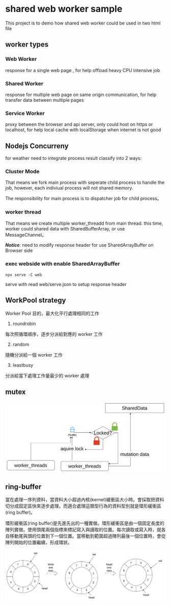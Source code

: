 # shared web worker sample

This project is to demo how shared web worker could be used in two html file

## worker types

### Web Worker

response for a single web page , for help offload  heavy CPU intensive job

### Shared Worker

response for multiple web page on same origin communication, for help transfer data between multiple pages

### Service Worker

proxy between the browser and api server, only could host on https or localhost, for help local cache with localStorage when internet is not good


## Nodejs Concurreny

for weather  need to integrate process result classify into 2 ways:

### Cluster Mode

That means we fork main process with seperate child process to handle the job, however, each indiviual process will not shared memory.

The responsibility for main process is to dispatcher job for child process。

### worker thread

That means we create multiple worker_threadd from main thread. this time, worker could shared data with SharedBufferArray, or use MessageChannel。

***Notice***: need to modify response header for use SharedArrayBuffer on Browser side

### exec webside with enable SharedArrayBuffer

```shell
npx serve -C web
```
serve with read web/serve.json to setup response header

## WorkPool strategy

Worker Pool 目的，最大化平行處理相同的工作
1. roundrobin

每次照循環順序，逐步分派給對應的 worker 工作

2. random

隨機分派給一個 worker 工作

3. leastbusy

分派給當下處理工作量最少的 worker 處理

## mutex

![alt text](mutex-flow.png)

## ring-buffer

當在處理一序列資料，當資料大小超過內核(kernel)緩衝區大小時。會採取把資料切分成固定區快來逐步處理。而適合處理這類型行為的資料型別就是環形緩衝區(ring buffer)。

環形緩衝區(ring buffer)是先進先出的一種實做。環形緩衝區是由一個固定長度的陣列實做。使用頭尾兩個指標來標記寫入與讀取的位置。每次讀取或寫入時，就各自移動尾與頭的位置到下一個位置。當移動到範圍超過陣列最後一個位置時，會從陣列開始的位置繼續，形成環狀。

![alt text](ring-buffer.png)
